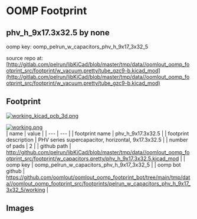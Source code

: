 # OOMP Footprint  
## phv_h_9x17.3x32.5  by none  
  
oomp key: oomp_pelrun_w_capacitors_phv_h_9x17_3x32_5  
  
source repo at: [http://gitlab.com/pelrun/libKiCad/blob/master/tmp/data//oomlout_oomp_footprint_src/footprint/w_vacuum.pretty/tube_gzc9-b.kicad_mod](http://gitlab.com/pelrun/libKiCad/blob/master/tmp/data//oomlout_oomp_footprint_src/footprint/w_vacuum.pretty/tube_gzc9-b.kicad_mod)  
## Footprint  
  
[![working_kicad_pcb_3d.png](working_kicad_pcb_3d_600.png)](working_kicad_pcb_3d.png)  
  
[![working.png](working_600.png)](working.png)  
| name | value | 
| --- | --- | 
| footprint name | phv_h_9x17.3x32.5 | 
| footprint description | PHV series supercapacitor, horizontal, 9x17.3x32.5 | 
| number of pads | 2 | 
| github path | http://github.com/pelrun/libKiCad/blob/master/tmp/data//oomlout_oomp_footprint_src/footprint/w_capacitors.pretty/phv_h_9x17.3x32.5.kicad_mod | 
| oomp key | oomp_pelrun_w_capacitors_phv_h_9x17_3x32_5 | 
| oomp bot github | https://github.com/oomlout/oomlout_oomp_footprint_bot/tree/main/tmp/data//oomlout_oomp_footprint_src/footprints/pelrun_w_capacitors_phv_h_9x17_3x32_5/working | 
## Images  
